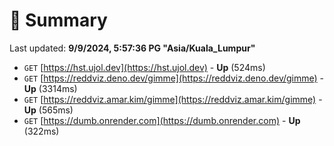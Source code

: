 # 📖 Summary
Last updated: **9/9/2024, 5:57:36 PG "Asia/Kuala_Lumpur"**

- `GET` [https://hst.ujol.dev](https://hst.ujol.dev) - **Up** (524ms)
- `GET` [https://reddviz.deno.dev/gimme](https://reddviz.deno.dev/gimme) - **Up** (3314ms)
- `GET` [https://reddviz.amar.kim/gimme](https://reddviz.amar.kim/gimme) - **Up** (565ms)
- `GET` [https://dumb.onrender.com](https://dumb.onrender.com) - **Up** (322ms)
